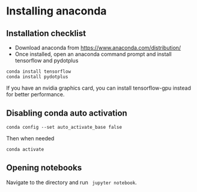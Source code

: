 # Installing anaconda

## Installation checklist

- Download anaconda from https://www.anaconda.com/distribution/
- Once installed, open an anaconda command prompt and install tensorflow and pydotplus

```
conda install tensorflow
conda install pydotplus
```

If you have an nvidia graphics card, you can install tensorflow-gpu instead for better performance.

## Disabling conda auto activation

```
conda config --set auto_activate_base false
```
Then when needed

```
conda activate
```

## Opening notebooks

Navigate to the directory and run ` jupyter notebook`.
